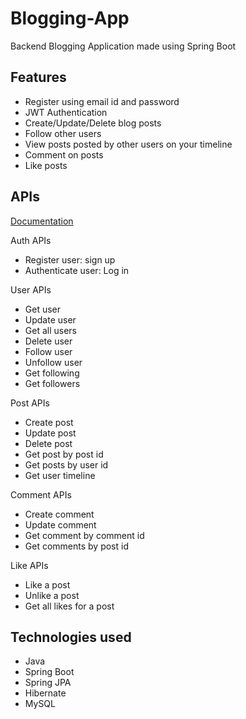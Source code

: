 # Blogging-App
Backend Blogging Application made using Spring Boot

## Features

* Register using email id and password
* JWT Authentication
* Create/Update/Delete blog posts
* Follow other users
* View posts posted by other users on your timeline
* Comment on posts
* Like posts

## APIs

[Documentation](https://galactic-sunset-542723.postman.co/documentation/26163929-29c8c456-ca06-496a-8036-54562a782386/publish?workspaceId=652b9f91-ccf7-451b-bc4e-2839e4cb5b4e)

Auth APIs
* Register user: sign up
* Authenticate user: Log in 

User APIs
* Get user
* Update user
* Get all users
* Delete user
* Follow user
* Unfollow user
* Get following
* Get followers

Post APIs
* Create post
* Update post
* Delete post
* Get post by post id
* Get posts by user id
* Get user timeline

Comment APIs
* Create comment
* Update comment
* Get comment by comment id
* Get comments by post id

Like APIs
* Like a post
* Unlike a post
* Get all likes for a post


## Technologies used
* Java
* Spring Boot
* Spring JPA
* Hibernate
* MySQL
